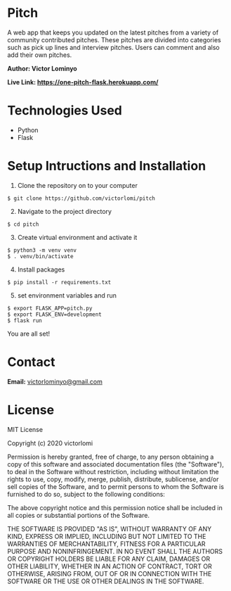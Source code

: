 # Pitch
A web app that keeps you updated on the latest pitches from a variety of community contributed pitches. These pitches are divided into categories such as pick up lines and interview pitches. Users can comment and also add their own pitches.

**Author: Victor Lominyo**

**Live Link: https://one-pitch-flask.herokuapp.com/**


Technologies Used
=
- Python 
- Flask


Setup Intructions and Installation
=
1. Clone the repository on to your computer

```
$ git clone https://github.com/victorlomi/pitch
```

2. Navigate to the project directory 

```
$ cd pitch
```

3. Create virtual environment and activate it

```
$ python3 -m venv venv
$ . venv/bin/activate
``` 

4. Install packages

```
$ pip install -r requirements.txt
```

5. set environment variables and run

```
$ export FLASK_APP=pitch.py
$ export FLASK_ENV=development
$ flask run
```

You are all set!

Contact
=
**Email:** victorlominyo@gmail.com

License
=
MIT License

Copyright (c) 2020 victorlomi

Permission is hereby granted, free of charge, to any person obtaining a copy
of this software and associated documentation files (the "Software"), to deal
in the Software without restriction, including without limitation the rights
to use, copy, modify, merge, publish, distribute, sublicense, and/or sell
copies of the Software, and to permit persons to whom the Software is
furnished to do so, subject to the following conditions:

The above copyright notice and this permission notice shall be included in all
copies or substantial portions of the Software.

THE SOFTWARE IS PROVIDED "AS IS", WITHOUT WARRANTY OF ANY KIND, EXPRESS OR
IMPLIED, INCLUDING BUT NOT LIMITED TO THE WARRANTIES OF MERCHANTABILITY,
FITNESS FOR A PARTICULAR PURPOSE AND NONINFRINGEMENT. IN NO EVENT SHALL THE
AUTHORS OR COPYRIGHT HOLDERS BE LIABLE FOR ANY CLAIM, DAMAGES OR OTHER
LIABILITY, WHETHER IN AN ACTION OF CONTRACT, TORT OR OTHERWISE, ARISING FROM,
OUT OF OR IN CONNECTION WITH THE SOFTWARE OR THE USE OR OTHER DEALINGS IN THE
SOFTWARE.